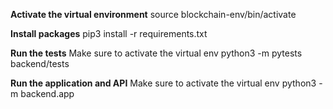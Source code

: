 **Activate the virtual environment**
source blockchain-env/bin/activate

**Install packages**
pip3 install -r requirements.txt

**Run the tests**
Make sure to activate the virtual env
python3 -m pytests backend/tests

**Run the application and API**
Make sure to activate the virtual env
python3 -m backend.app